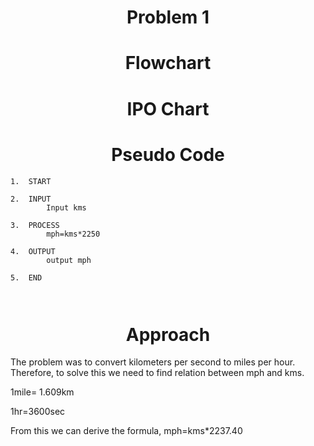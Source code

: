 <h1 align=center> <b>Problem 1</b>


<h1 align=center>Flowchart</h1>

<h1 align=center>IPO Chart</h1>

<h1 align=center>Pseudo Code</h1>

```
1.	START

2.	INPUT 
        Input kms 

3.	PROCESS
        mph=kms*2250

4.	OUTPUT
        output mph 

5.	END



```

<h1 align=center>Approach</h1>
The problem was to convert kilometers per second to miles per hour. Therefore, to solve this we need to find relation between mph and kms. 

1mile= 1.609km 

1hr=3600sec

From this we can derive the formula, 
mph=kms*2237.40
